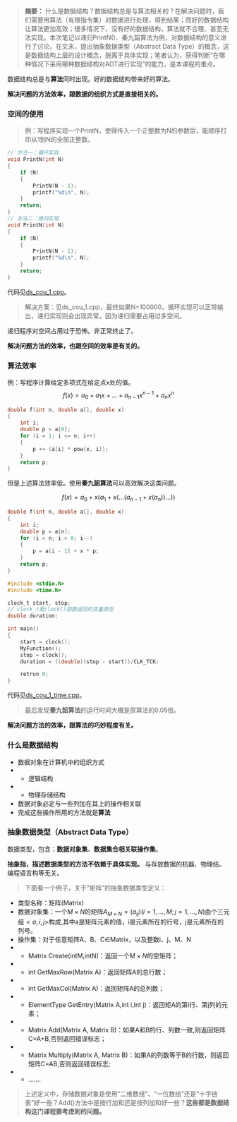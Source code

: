 > **摘要：** 什么是数据结构？数据结构总是与算法相关的？在解决问题时，我们需要用算法（有限指令集）对数据进行处理，得到结果；而好的数据结构让算法更加高效；很多情况下，没有好的数据结构，算法就不合理、甚至无法实现。本次笔记以递归PrintN()、秦九韶算法为例，对数据结构的意义进行了讨论。在文末，提出抽象数据类型（Abstract Data Type）的概念，这是数据结构上层的设计概念，脱离于具体实现；笔者认为，获得判断“在哪种情况下采用哪种数据结构对ADT进行实现”的能力，是本课程的重点。

数据结构总是与**算法**同时出现。好的数据结构带来好的算法。

**解决问题的方法效率，跟数据的组织方式是直接相关的。**

### 空间的使用

> 例：写程序实现一个PrintN，使得传入一个正整数为N的参数后，能顺序打印从1到N的全部正整数。

```c
// 方法一：循环实现
void PrintN(int N)
{
    if (N)
    {
        PrintN(N - 1);
        printf("%d\n", N);
    }
    return;
}
// 方法二：递归实现
void PrintN(int N)
{
    if (N)
    {
        PrintN(N - 1);
        printf("%d\n", N);
    }
    return;
}
```

代码见[ds_cou_1.cpp](../../cLib/DataStructure)。

> 解决方案：见ds_cou_1.cpp，最终如果N=100000，循环实现可以正常输出，递归实现则会出现异常，因为递归需要占用过多空间。

递归程序对空间占用过于恐怖。非正常终止了。

**解决问题方法的效率，也跟空间的效率是有关的。**

### 算法效率

例：写程序计算给定多项式在给定点x处的值。
$$f(x)=a_0+a_1x+...+a_{n-1}x^{n-1}+a_nx^n$$

```c
double f(int n, double a[], double x)
{
    int i;
    double p = a[0];
    for (i = 1; i <= n; i++)
    {
        p += (a[i] * pow(x, i));
    }
    return p;
}
```

但是上述算法效率低。使用**秦九韶算法**可以高效解决这类问题。

$$f(x)=a_0+x(a_1+x(...(a_{n-1}+x(a_n))...))$$

```c
double f(int n, double a[], double x)
{
    int i;
    double p = a[n];
    for (i = n; i > 0; i--)
    {
        p = a[i - 1] + x * p;
    }
    return p;
}
```

```c
#include <stdio.h>
#include <time.h>

clock_t start, stop;
// clock_t是clock()函数返回的变量类型
double duration;

int main()
{
    start = clock();
    MyFunction();
    stop = clock();
    duration = ((double)(stop - start))/CLK_TCK;

    retrun 0;
}
```

代码见[ds_cou_1_time.cpp](../../cLib/DataStructure)。

> 最后发现**秦九韶算法**的运行时间大概是原算法的0.05倍。

**解决问题方法的效率，跟算法的巧妙程度有关。**

### 什么是数据结构

- 数据对象在计算机中的组织方式
- - 逻辑结构
- - 物理存储结构
- 数据对象必定与一些列加在其上的操作相关联
- 完成这些操作所用的方法就是**算法**

### 抽象数据类型（Abstract Data Type）

数据类型，包含：**数据对象集**、**数据集合相关联操作集**。

**抽象指，描述数据类型的方法不依赖于具体实现。** 与存放数据的机器、物理结、编程语言构等无关。

> 下面看一个例子，关于“矩阵”的抽象数据类型定义：

- 类型名称：矩阵(Matrix)
- 数据对象集：一个$M \times N$的矩阵$A_{M \times N} = (a_{ij})(i=1,...,M;j=1,...,N)$由个三元组$<a,i,j>$构成,其中a是矩阵元素的值，i是元素所在的行号，j是元素所在的列号。
- 操作集：对于任意矩阵A、B、C∈Matrix，以及整数i、j、M、N
- - Matrix Create(intM,intN)：返回一个$M \times N$的空矩阵；
- - int GetMaxRow(Matrix A)：返回矩阵A的总行数；
- - int GetMaxCol(Matrix A)：返回矩阵A的总列数；
- - ElementType GetEntry(Matrix A,int i,int j)：返回矩A的第i行、第j列的元素；
- - Matrix Add(Matrix A, Matrix B)：如果A和B的行、列数一致,则返回矩阵C=A+B,否则返回错误标志；
- - Matrix Multiply(Matrix A, Matrix B)：如果A的列数等于B的行数，则返回矩阵C=AB,否则返回错误标志;
- - .......

> 上述定义中，存储数据对象是使用“二维数组”、“一位数组”还是“十字链表”好一些？Add()方法中是按行加和还是按列加和好一些？**这些都是数据结构这门课程要考虑到的问题。**
